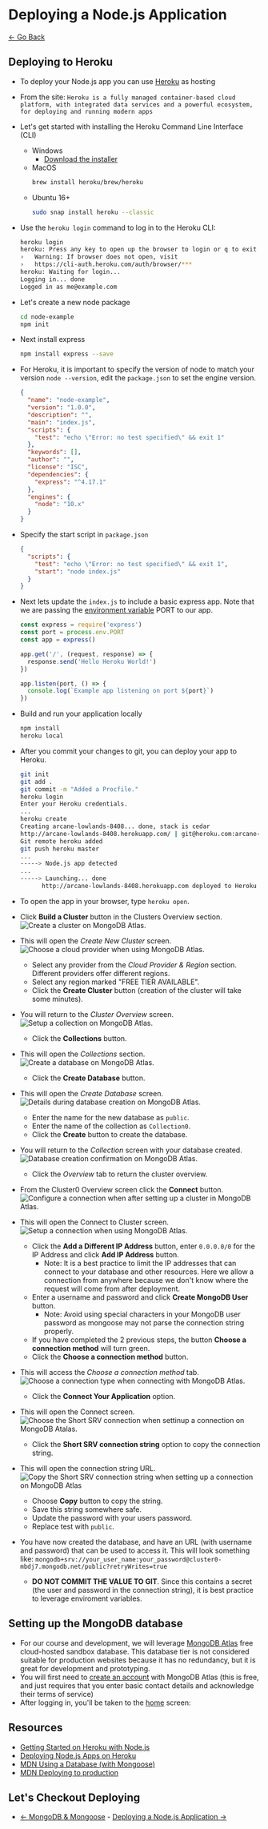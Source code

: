 # Deploying a Node.js Application

[<- Go Back](mongodb.md)

## Deploying to Heroku

* To deploy your Node.js app you can use [Heroku](https://heroku.com) as hosting
* From the site: `Heroku is a fully managed container-based cloud platform, with integrated data services and a powerful ecosystem, for deploying and running modern apps`
* Let's get started with installing the Heroku Command Line Interface (CLI)
  * Windows
    * [Download the installer](https://devcenter.heroku.com/articles/getting-started-with-nodejs#set-up)
  * MacOS
    ```bash
    brew install heroku/brew/heroku
    ```
  * Ubuntu 16+
    ```bash
    sudo snap install heroku --classic
    ```
* Use the `heroku login` command to log in to the Heroku CLI:
  ```bash
  heroku login
  heroku: Press any key to open up the browser to login or q to exit
  ›   Warning: If browser does not open, visit
  ›   https://cli-auth.heroku.com/auth/browser/***
  heroku: Waiting for login...
  Logging in... done
  Logged in as me@example.com
  ```
* Let's create a new node package
  ```bash
  cd node-example
  npm init
  ```
* Next install express
  ```bash
  npm install express --save
  ```
* For Heroku, it is important to specify the version of node to match your version `node --version`, edit the `package.json` to set the engine version.
  ```json
  {
    "name": "node-example",
    "version": "1.0.0",
    "description": "",
    "main": "index.js",
    "scripts": {
      "test": "echo \"Error: no test specified\" && exit 1"
    },
    "keywords": [],
    "author": "",
    "license": "ISC",
    "dependencies": {
      "express": "^4.17.1"
    },
    "engines": {
      "node": "10.x"
    }
  }
  ```
* Specify the start script in `package.json`
  ```json
  {
    "scripts": {
      "test": "echo \"Error: no test specified\" && exit 1",
      "start": "node index.js"
    }
  }
  ```
* Next lets update the `index.js` to include a basic express app. Note that we are passing the [environment variable](https://nodejs.org/dist/latest-v8.x/docs/api/process.html#process_process_env) PORT to our app.
  ```js
  const express = require('express')
  const port = process.env.PORT
  const app = express()

  app.get('/', (request, response) => {
    response.send('Hello Heroku World!')
  })

  app.listen(port, () => {
    console.log(`Example app listening on port ${port}`)
  })
  ```
* Build and run your application locally
  ```bash
  npm install
  heroku local
  ```
* After you commit your changes to git, you can deploy your app to Heroku.
  ```bash
  git init
  git add .
  git commit -m "Added a Procfile."
  heroku login
  Enter your Heroku credentials.
  ...
  heroku create
  Creating arcane-lowlands-8408... done, stack is cedar
  http://arcane-lowlands-8408.herokuapp.com/ | git@heroku.com:arcane-lowlands-8408.git
  Git remote heroku added
  git push heroku master
  ...
  -----> Node.js app detected
  ...
  -----> Launching... done
        http://arcane-lowlands-8408.herokuapp.com deployed to Heroku

  ```
* To open the app in your browser, type `heroku open`.

* Click **Build a Cluster** button in the Clusters Overview section.
  ![Create a cluster on MongoDB Atlas.](resources/images/deploy/MongoDB_Atlas_-_CreateCluster.jpg)
* This will open the *Create New Cluster* screen.
  ![Choose a cloud provider when using MongoDB Atlas.](resources/images/deploy/MongoDB_Atlas_-_ChooseProviderRegion.jpg)
  * Select any provider from the *Cloud Provider & Region* section. Different providers offer different regions.
  * Select any region marked "FREE TIER AVAILABLE".
  * Click the **Create Cluster** button (creation of the cluster will take some minutes).
* You will return to the *Cluster Overview* screen.
  ![Setup a collection on MongoDB Atlas.](resources/images/deploy/MongoDB_Atlas_-_CreateCollection.jpg)
  * Click the **Collections** button.
* This will open the *Collections* section.
  ![Create a database on MongoDB Atlas.](resources/images/deploy/MongoDB_Atlas_-_CreateDatabase.jpg)
  * Click the **Create Database** button.
* This will open the *Create Database* screen.
  ![Details during database creation on MongoDB Atlas.](resources/images/deploy/MongoDB_Atlas_-_DatabaseDetails.jpg)
  * Enter the name for the new database as `public`.
  * Enter the name of the collection as `Collection0`.
  * Click the **Create** button to create the database.
* You will return to the *Collection* screen with your database created.
  ![Database creation confirmation on MongoDB Atlas.](resources/images/deploy/MongoDB_Atlas_-_DatabaseCreated.jpg)
  * Click the *Overview* tab to return the cluster overview.
* From the Cluster0 Overview screen click the **Connect** button.
  ![Configure a connection when after setting up a cluster in MongoDB Atlas.](resources/images/deploy/MongoDB_Atlas_-_Connectbutton.jpg)
* This will open the Connect to Cluster screen.
  ![Setup a connection when using MongoDB Atlas.](resources/images/deploy/MongoDB_Atlas_-_ConnectCluster.jpg)
  * Click the **Add a Different IP Address** button, enter `0.0.0.0/0` for the IP Address and click **Add IP Address** button.
    * Note: It is a best practice to limit the IP addresses that can connect to your database and other resources. Here we allow a connection from anywhere because we don't know where the request will come from after deployment.
  * Enter a username and password and click **Create MongoDB User** button.
    * Note: Avoid using special characters in your MongoDB user password as mongoose may not parse the connection string properly.
  * If you have completed the 2 previous steps, the button **Choose a connection method** will turn green.
  * Click the **Choose a connection method** button.
* This will access the *Choose a connection method* tab.
  ![Choose a connection type when connecting with MongoDB Atlas.](resources/images/deploy/MongoDB_Atlas_-_ChooseAConnectionMethod.jpg)
  * Click the **Connect Your Application** option.
* This will open the Connect screen.
  ![Choose the Short SRV connection when settinup a connection on MongoDB Atalas.](resources/images/deploy/MongoDB_Atlas_-_ConnectForShortSRV.jpg)
  * Click the **Short SRV connection string** option to copy the connection string.
* This will open the connection string URL.
  ![Copy the Short SRV connection string when setting up a connection on MongoDB Atlas](resources/images/deploy/MongoDB_Atlas_-_CopyShortSRV.jpg)
  * Choose **Copy** button to copy the string.
  * Save this string somewhere safe.
  * Update the password with your users password.
  * Replace test with `public`.
* You have now created the database, and have an URL (with username and password) that can be used to access it. This will look something like: `mongodb+srv://your_user_name:your_password@cluster0-mbdj7.mongodb.net/public?retryWrites=true`
  * **DO NOT COMMIT THE VALUE TO GIT**. Since this contains a secret (the user and password in the connection string), it is best practice to leverage enviroment variables.


## Setting up the MongoDB database

* For our course and development, we will leverage [MongoDB Atlas](https://www.mongodb.com/cloud/atlas) free cloud-hosted sandbox database. This database tier is not considered suitable for production websites because it has no redundancy, but it is great for development and prototyping.
* You will first need to [create an account](https://www.mongodb.com/cloud/atlas/register) with MongoDB Atlas (this is free, and just requires that you enter basic contact details and acknowledge their terms of service)
* After logging in, you'll be taken to the [home](https://cloud.mongodb.com/v2) screen:


## Resources
* [Getting Started on Heroku with Node.js](https://devcenter.heroku.com/articles/getting-started-with-nodejs#introduction)
* [Deploying Node.js Apps on Heroku](https://devcenter.heroku.com/articles/deploying-nodejs)
* [MDN Using a Database (with Mongoose)](https://developer.mozilla.org/en-US/docs/Learn/Server-side/Express_Nodejs/mongoose)
* [MDN Deploying to production](https://developer.mozilla.org/en-US/docs/Learn/Server-side/Express_Nodejs/deployment)

## Let's Checkout Deploying
* [<- MongoDB & Mongoose](mongodb.md) - [Deploying a Node.js Application ->](mongodb.md)
